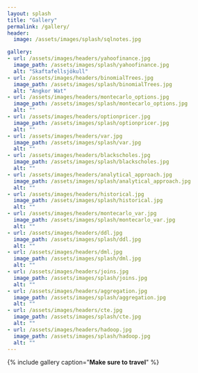 ```yaml
---
layout: splash
title: "Gallery"
permalink: /gallery/
header:
  image: /assets/images/splash/sqlnotes.jpg

gallery:
- url: /assets/images/headers/yahoofinance.jpg
  image_path: /assets/images/splash/yahoofinance.jpg
  alt: "Skaftafellsjökull"
- url: /assets/images/headers/binomialTrees.jpg
  image_path: /assets/images/splash/binomialTrees.jpg
  alt: "Angkor Wat"
- url: /assets/images/headers/montecarlo_options.jpg
  image_path: /assets/images/splash/montecarlo_options.jpg
  alt: ""
- url: /assets/images/headers/optionpricer.jpg
  image_path: /assets/images/splash/optionpricer.jpg
  alt: ""    
- url: /assets/images/headers/var.jpg
  image_path: /assets/images/splash/var.jpg
  alt: ""    
- url: /assets/images/headers/blackscholes.jpg
  image_path: /assets/images/splash/blackscholes.jpg
  alt: ""    
- url: /assets/images/headers/analytical_approach.jpg
  image_path: /assets/images/splash/analytical_approach.jpg
  alt: ""       
- url: /assets/images/headers/historical.jpg
  image_path: /assets/images/splash/historical.jpg
  alt: ""     
- url: /assets/images/headers/montecarlo_var.jpg
  image_path: /assets/images/splash/montecarlo_var.jpg
  alt: ""   
- url: /assets/images/headers/ddl.jpg
  image_path: /assets/images/splash/ddl.jpg
  alt: ""    
- url: /assets/images/headers/dml.jpg
  image_path: /assets/images/splash/dml.jpg
  alt: ""   
- url: /assets/images/headers/joins.jpg
  image_path: /assets/images/splash/joins.jpg
  alt: ""    
- url: /assets/images/headers/aggregation.jpg
  image_path: /assets/images/splash/aggregation.jpg
  alt: ""      
- url: /assets/images/headers/cte.jpg
  image_path: /assets/images/splash/cte.jpg
  alt: ""   
- url: /assets/images/headers/hadoop.jpg
  image_path: /assets/images/splash/hadoop.jpg
  alt: ""      
---
```


{% include gallery caption="__Make sure to travel__" %}



